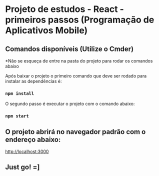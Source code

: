 # Projeto de estudos - React - primeiros passos (Programação de Aplicativos Mobile)

## Comandos disponíveis (Utilize o Cmder)

*Não se esqueça de entre na pasta do projeto para rodar os comandos abaixo

Após baixar o projeto o primeiro comando que deve ser rodado para instalar as dependências é:
### `npm install`

O segundo passo é executar o projeto com o comando abaixo:
### `npm start`

## O projeto abrirá no navegador padrão com o endereço abaixo:
[http://localhost:3000](http://localhost:3000)

## Just go! =]